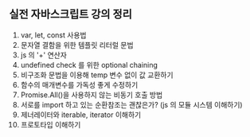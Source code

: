 ## 실전 자바스크립트 강의 정리

1. var, let, const 사용법
2. 문자열 결함을 위한 템플릿 리터럴 문법
3. js 의 '+' 연산자
4. undefined check 를 위한 optional chaining
5. 비구조화 문법을 이용해 temp 변수 없이 값 교환하기
6. 함수의 매개변수를 가독성 좋게 수정하기
7. Promise.All()을 사용하지 않는 비동기 호출 방법
8. 서로를 import 하고 있는 순환참조는 괜찮은가? (js 의 모듈 시스템 이해하기)
9. 제너레이터와 iterable, iterator 이해하기
10. 프로토타입 이해하기
